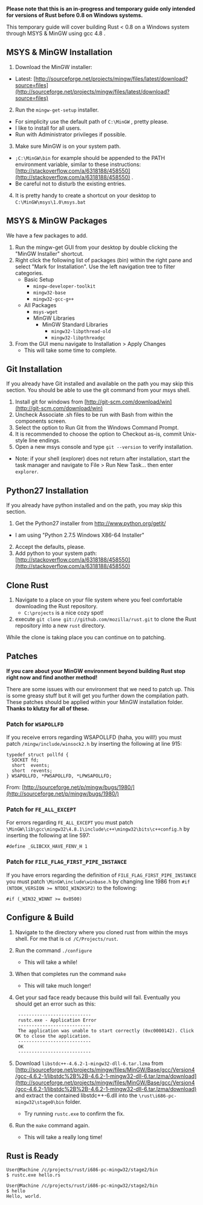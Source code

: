**Please note that this is an in-progress and temporary guide only intended for versions of Rust before 0.8 on Windows systems.**

This temporary guide will cover building Rust < 0.8 on a Windows system through MSYS & MinGW using gcc 4.8 .

## MSYS & MinGW Installation

1. Download the MinGW installer:
 * Latest: [http://sourceforge.net/projects/mingw/files/latest/download?source=files](http://sourceforge.net/projects/mingw/files/latest/download?source=files)
2. Run the `mingw-get-setup` installer.
 * For simplicity use the default path of `C:\MinGW` , pretty please.
 * I like to install for all users.
 * Run with Administrator privileges if possible.
3. Make sure MinGW is on your system path.
 * `;C:\MinGW\bin` for example should be appended to the PATH environment variable, similar to these instructions: [http://stackoverflow.com/a/6318188/458550](http://stackoverflow.com/a/6318188/458550) .
 * Be careful not to disturb the existing entries.
4. It is pretty handy to create a shortcut on your desktop to `C:\MinGW\msys\1.0\msys.bat`

## MSYS & MinGW Packages

We have a few packages to add.

1. Run the mingw-get GUI from your desktop by double clicking the "MinGW Installer" shortcut.
2. Right click the following list of packages (bin) within the right pane and select "Mark for Installation". Use the left navigation tree to filter categories.
	* Basic Setup
 		* `mingw-developer-toolkit`
 		* `mingw32-base`
 		* `mingw32-gcc-g++`
	* All Packages
		* `msys-wget`
		* MinGW Libraries
			* MinGW Standard Libraries
				* `mingw32-libpthread-old`
				* `mingw32-libpthreadgc`
3. From the GUI menu navigate to Installation > Apply Changes
	* This will take some time to complete.

## Git Installation

If you already have Git installed and available on the path you may skip this section. You should be able to use the git command from your msys shell.

1. Install git for windows from [http://git-scm.com/download/win](http://git-scm.com/download/win)
2. Uncheck Associate .sh files to be run with Bash from within the components screen.
3. Select the option to Run Git from the Windows Command Prompt.
4. It is recommended to choose the option to Checkout as-is, commit Unix-style line endings.
5. Open a new msys console and type `git --version` to verify installation.

* Note: if your shell (explorer) does not return  after installation, start the task manager and navigate to File > Run New Task... then enter `explorer`.

## Python27 Installation

If you already have python installed and on the path, you may skip this section.

1. Get the Python27 installer from http://www.python.org/getit/
 * I am using "Python 2.7.5 Windows X86-64 Installer"
2. Accept the defaults, please.
3. Add python to your system path: [http://stackoverflow.com/a/6318188/458550](http://stackoverflow.com/a/6318188/458550)

## Clone Rust

1. Navigate to a place on your file system where you feel comfortable downloading the Rust repository.
	* `C:\projects` is a nice cozy spot!
2. execute `git clone git://github.com/mozilla/rust.git` to clone the Rust repository into a new `rust` directory.

While the clone is taking place you can continue on to patching.

## Patches

**If you care about your MinGW environment beyond building Rust stop right now and find another method!**

There are some issues with our environment that we need to patch up. This is some greasy stuff but it will get you further down the compilation path. These patches should be applied within your MinGW installation folder. **Thanks to klutzy for all of these.**

### Patch for `WSAPOLLFD`

If you receive errors regarding WSAPOLLFD (haha, you will!) you must patch `/mingw/include/winsock2.h` by inserting the following at line 915:

    typedef struct pollfd {
      SOCKET fd;
      short  events;
      short  revents;
    } WSAPOLLFD, *PWSAPOLLFD, *LPWSAPOLLFD;

From: [http://sourceforge.net/p/mingw/bugs/1980/](http://sourceforge.net/p/mingw/bugs/1980/)

### Patch for `FE_ALL_EXCEPT`

For errors regarding `FE_ALL_EXCEPT` you must patch `\MinGW\lib\gcc\mingw32\4.8.1\include\c++\mingw32\bits\c++config.h` by inserting the following at line 597:

    #define _GLIBCXX_HAVE_FENV_H 1

### Patch for `FILE_FLAG_FIRST_PIPE_INSTANCE`

If you have errors regarding the definition of `FILE_FLAG_FIRST_PIPE_INSTANCE` you must patch `\MinGW\include\winbase.h` by changing line 1986 from `#if (NTDDK_VERSION >= NTDDI_WIN2KSP2)` to the following:

	#if (_WIN32_WINNT >= 0x0500)

## Configure & Build

1. Navigate to the directory where you cloned rust from within the msys shell. For me that is `cd /C/Projects/rust`.
2. Run the command `./configure`
	* This will take a while!
3. When that completes run the command `make`
	* This will take much longer!
4. Get your sad face ready because this build will fail. Eventually you should get an error such as this:

		---------------------------
		rustc.exe - Application Error
		---------------------------
		The application was unable to start correctly (0xc0000142). Click OK to close the application.
		---------------------------
		OK  
		---------------------------

5. Download `libstdc++-4.6.2-1-mingw32-dll-6.tar.lzma` from [http://sourceforge.net/projects/mingw/files/MinGW/Base/gcc/Version4/gcc-4.6.2-1/libstdc%2B%2B-4.6.2-1-mingw32-dll-6.tar.lzma/download](http://sourceforge.net/projects/mingw/files/MinGW/Base/gcc/Version4/gcc-4.6.2-1/libstdc%2B%2B-4.6.2-1-mingw32-dll-6.tar.lzma/download) and extract the contained libstdc++-6.dll into the `\rust\i686-pc-mingw32\stage0\bin` folder.
	* Try running `rustc.exe` to confirm the fix.
7. Run the `make` command again.
	* This will take a really long time!

## Rust is Ready

    User@Machine /c/projects/rust/i686-pc-mingw32/stage2/bin
    $ rustc.exe hello.rs
    
    User@Machine /c/projects/rust/i686-pc-mingw32/stage2/bin
    $ hello
    Hello, world.
